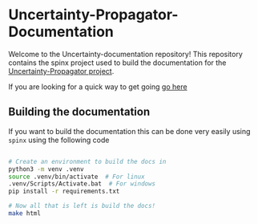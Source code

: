 # Uncertainty-Propagator-Documentation

Welcome to the Uncertainty-documentation repository! This repository contains the spinx project used to build the documentation
for the [Uncertainty-Propagator project](https://github.com/JoostScheffer/Uncertainty-Propagator/tree/main).

If you are looking for a quick way to get going [go here](https://github.com/JoostScheffer/Uncertainty-Propagator/blob/main/README.md)

## Building the documentation

If you want to build the documentation this can be done very easily using `spinx` using the following code

```bash

# Create an environment to build the docs in
python3 -m venv .venv
source .venv/bin/activate  # For linux
.venv/Scripts/Activate.bat  # For windows
pip install -r requirements.txt

# Now all that is left is build the docs!
make html

```